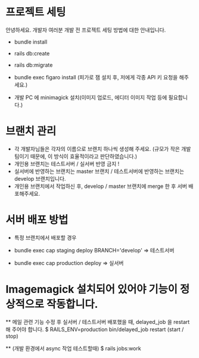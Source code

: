 # 프로젝트 세팅

안녕하세요. 개발자 여러분
개발 전 프로젝트 세팅 방법에 대한 안내입니다.


* bundle install

* rails db:create

* rails db:migrate

* bundle exec figaro install
(피가로 잼 설치 후, 저에게 각종 API 키 요청을 해주세요.)

* 개발 PC 에 minimagick 설치(이미지 업로드, 에디터 이미지 작업 등에 필요합니다.)


# 브랜치 관리

- 각 개발자님들은 각자의 이름으로 브랜치 하나씩 생성해 주세요.
  (규모가 작은 개발 팀이기 때문에, 이 방식이 효율적이라고 판단하였습니다.)
- 개인용 브랜치는 테스트서버 / 실서버 반영 금지 !
- 실서버에 반영하는 브랜치는 master 브랜치 / 테스트서버에 반영하는 브랜치는 develop 브랜치입니다.
- 개인용 브랜치에서 작업하신 후, develop / master 브랜치에 merge 한 후 서버 배포해주세요.


# 서버 배포 방법

- 특정 브랜치에서 배포할 경우

* bundle exec cap staging deploy BRANCH='develop' => 테스트서버

* bundle exec cap production deploy => 실서버

# Imagemagick 설치되어 있어야 기능이 정상적으로 작동합니다.

** 메일 관련 기능 수정 후 실서버 / 테스트서버 배포했을 때, delayed_job 을 restart 해 주어야 합니다.
  $ RAILS_ENV=production bin/delayed_job restart (start / stop)
  
** (개발 환경에서 async 작업 테스트할때)
  $ rails jobs:work
